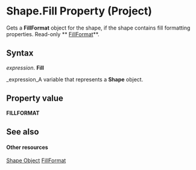 
# Shape.Fill Property (Project)
Gets a  **FillFormat** object for the shape, if the shape contains fill formatting properties. Read-only ** [FillFormat](http://msdn.microsoft.com/en-us/library/office/ff838198%28v=office.15%29)**.

## Syntax

 _expression_. **Fill**

 _expression_A variable that represents a  **Shape** object.


## Property value

 **FILLFORMAT**


## See also


#### Other resources


 [Shape Object](d2b32bcd-5595-a4a7-9772-feb25fd0103a.md)
 [FillFormat](http://msdn.microsoft.com/en-us/library/office/ff838198%28v=office.15%29)
